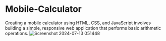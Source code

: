 # Mobile-Calculator
Creating a mobile calculator using HTML, CSS, and JavaScript involves building a simple, responsive web application that performs basic arithmetic operations.
![Screenshot 2024-07-13 051448](https://github.com/user-attachments/assets/b48dc5fa-9693-4977-86c2-7e657bc94fd9)
